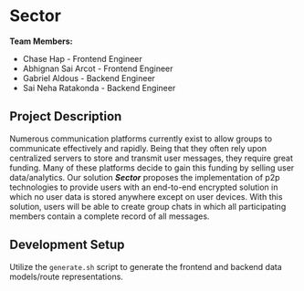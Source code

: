 # Sector

**Team Members:** 
- Chase Hap - Frontend Engineer
- Abhignan Sai Arcot - Frontend Engineer
- Gabriel Aldous - Backend Engineer
- Sai Neha Ratakonda - Backend Engineer

## Project Description

Numerous communication platforms currently exist to allow groups to communicate effectively and rapidly. Being that they often rely upon centralized servers to store and transmit user messages, they require great funding. Many of these platforms decide to gain this funding by selling user data/analytics. Our solution ***Sector*** proposes the implementation of p2p technologies to provide users with an end-to-end encrypted solution in which no user data is stored anywhere except on user devices. With this solution, users will be able to create group chats in which all participating members contain a complete record of all messages.

## Development Setup

Utilize the `generate.sh` script to generate the frontend and backend data models/route representations.
